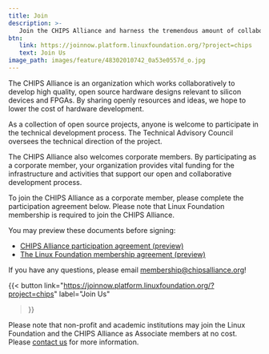 ```yaml
---
title: Join
description: >-
   Join the CHIPS Alliance and harness the tremendous amount of collaborative energy in open source hardware development.
btn:
   link: https://joinnow.platform.linuxfoundation.org/?project=chips
   text: Join Us
image_path: images/feature/48302010742_0a53e0557d_o.jpg
---
```

The CHIPS Alliance is an organization which works collaboratively to develop high quality, open source hardware designs relevant to silicon devices and FPGAs. By sharing openly resources and ideas, we hope to lower the cost of hardware development.

As a collection of open source projects, anyone is welcome to participate in the technical development process. The Technical Advisory Council oversees the technical direction of the project.

The CHIPS Alliance also welcomes corporate members. By participating as a corporate member, your organization provides vital funding for the infrastructure and activities that support our open and collaborative development process.

To join the CHIPS Alliance as a corporate member, please complete the participation agreement below. Please note that Linux Foundation membership is required to join the CHIPS Alliance.

You may preview these documents before signing:

- [CHIPS Alliance participation agreement (preview)](https://cdn.platform.linuxfoundation.org/agreements/chips.pdf)
- [The Linux Foundation membership agreement (preview)](https://cdn.platform.linuxfoundation.org/agreements/tlf.pdf)

If you have any questions, please email membership@chipsalliance.org!

{{< button
link="https://joinnow.platform.linuxfoundation.org/?project=chips"
label="Join Us"
>}}

Please note that non-profit and academic institutions may join the Linux Foundation and the CHIPS Alliance as Associate members at no cost. Please [contact us](/about/contact/) for more information.
